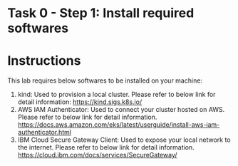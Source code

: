 # Task 0 - Step 1: Install required softwares

  Instructions
  ============

  This lab requires below softwares to be installed on your machine:

  1) kind: Used to provision a local cluster. Please refer to below link for detail information:
     https://kind.sigs.k8s.io/
  2) AWS IAM Authenticator: Used to connect your cluster hosted on AWS. Please refer to below link for detail information.
     https://docs.aws.amazon.com/eks/latest/userguide/install-aws-iam-authenticator.html
  3) IBM Cloud Secure Gateway Client: Used to expose your local network to the internet. Please refer to below link for detail information.
     https://cloud.ibm.com/docs/services/SecureGateway/

